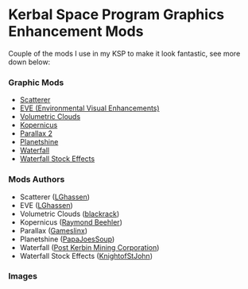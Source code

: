 # Kerbal Space Program Graphics Enhancement Mods
Couple of the mods I use in my KSP to make it look fantastic, see more down below:

### Graphic Mods
- [Scatterer](https://spacedock.info/mod/141/Scatterer)
- [EVE (Environmental Visual Enhancements)](https://spacedock.info/mod/2631/Environmental%20Visual%20Enhancements%20Redux)
- [Volumetric Clouds](https://www.patreon.com/blackrack)
- [Kopernicus](https://github.com/Kopernicus/Kopernicus/releases/tag/release-189)
- [Parallax 2](https://github.com/Gameslinx/Tessellation/releases)
- [Planetshine](https://github.com/PapaJoesSoup/ksp-planetshine)
- [Waterfall](https://github.com/post-kerbin-mining-corporation/Waterfall/releases)
- [Waterfall Stock Effects](https://github.com/KnightofStJohn/StockWaterfallEffects)

### Mods Authors
- Scatterer ([LGhassen](https://github.com/LGhassen/))
- EVE ([LGhassen](https://github.com/LGhassen/))
- Volumetric Clouds ([blackrack](https://www.patreon.com/blackrack))
- Kopernicus ([Raymond Beehler](https://github.com/r-t-b/))
- Parallax ([Gameslinx](https://github.com/Gameslinx))
- Planetshine ([PapaJoesSoup](https://github.com/PapaJoesSoup))
- Waterfall ([Post Kerbin Mining Corporation](https://github.com/post-kerbin-mining-corporation/))
- Waterfall Stock Effects ([KnightofStJohn](https://github.com/KnightofStJohn/))

### Images
